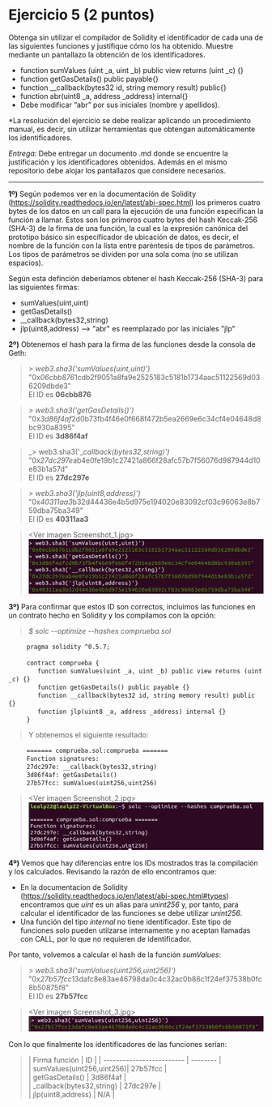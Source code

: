 # Ejercicio 5 (2 puntos)

Obtenga sin utilizar el compilador de Solidity el identificador de cada una de las siguientes funciones y justifique cómo los ha obtenido. Muestre mediante un pantallazo la obtención de los identificadores.
- function sumValues (uint _a, uint _b) public view returns (uint _c) {}
- function getGasDetails() public payable{}
- function __callback(bytes32 id, string memory result) public{}
- function abr(uint8 _a, address _address) internal{}
- Debe modificar “abr” por sus iniciales (nombre y apellidos).

*La resolución del ejercicio se debe realizar aplicando un procedimiento manual, es decir, sin utilizar herramientas que obtengan automáticamente los identificadores.

_Entrega_: Debe entregar un documento .md donde se encuentre la justificación y los identificadores obtenidos. Además en el mismo repositorio debe alojar los pantallazos que considere necesarios.

---

**1º)** Según podemos ver en la documentación de Solidity (https://solidity.readthedocs.io/en/latest/abi-spec.html) los primeros cuatro bytes de los datos en un call para la ejecución de una función especifican la función a llamar. Estos son los primeros cuatro bytes del hash Keccak-256 (SHA-3) de la firma de una función, la cual es la expresión canónica del prototipo básico sin especificador de ubicación de datos, es decir, el nombre de la función con la lista entre paréntesis de tipos de parámetros. Los tipos de parámetros se dividen por una sola coma (no se utilizan espacios).

Según esta definción deberíamos obtener el hash Keccak-256 (SHA-3) para las siguientes firmas:
- sumValues(uint,uint)
- getGasDetails()
- __callback(bytes32,string)
- jlp(uint8,address) --> "abr" es reemplazado por las iniciales "jlp"

**2º)** Obtenemos el hash para la firma de las funciones desde la consola de Geth:

> _\> web3.sha3('sumValues(uint,uint)')_  
> "0x*06cbb876*1cdb2f9051a8fa9e2525183c5181b1734aac51122569d036209dbde3"  
> El ID es **06cbb876**

> _\> web3.sha3('getGasDetails()')_  
> "0x*3d86f4af*2d0b73fb4f46e0f668f472b5ea2669e6c34cf4e04648d8bc930a8395"  
> El ID es **3d86f4af**

> _\> web3.sha3('__callback(bytes32,string)')_  
> "0x*27dc297e*ab4e0fe19b1c27421a866f28afc57b7f56076d987944d10e83b1a57d"  
> El ID es **27dc297e**

> _\> web3.sha3('jlp(uint8,address)')_  
> "0x*40311aa3*b32d44436e4b5d975e194020e83092cf03c96063e8b759dba75ba349"  
> El ID es **40311aa3**

> \<Ver imagen Screenshot_1.jpg>  
![Screenshot_1.jpg](Screenshot_1.jpg)

**3º)** Para confirmar que estos ID son correctos, incluimos las funciones en un contrato hecho en Solidity y los compilamos con la opción:  

> _\$ solc --optimize --hashes comprueba.sol_

```
     pragma solidity ^0.5.7;

     contract comprueba {
        function sumValues(uint _a, uint _b) public view returns (uint _c) {}
        function getGasDetails() public payable {}
        function __callback(bytes32 id, string memory result) public {}
        function jlp(uint8 _a, address _address) internal {}
     }
```
> Y obtenemos el siguiente resultado:  
```
     ======= comprueba.sol:comprueba =======  
     Function signatures:   
     27dc297e: __callback(bytes32,string)  
     3d86f4af: getGasDetails()  
     27b57fcc: sumValues(uint256,uint256)
```  

> \<Ver imagen Screenshot_2.jpg>  
![Screenshot_2.jpg](Screenshot_2.jpg)

**4º)** Vemos que hay diferencias entre los IDs mostrados tras la compilación y los calculados. Revisando la razón de ello encontramos que: 

- En la documentacion de Solidity (https://solidity.readthedocs.io/en/latest/abi-spec.html#types) encontramos que _uint_ es un alias para _unint256_ y, por tanto, para calcular el identificador de las funciones se debe utilizar _unint256_.
- Una función del tipo _internal_ no tiene identificador. Este tipo de funciones solo pueden utilzarse internamente y no aceptan llamadas con CALL, por lo que no requieren de identificador.

Por tanto, volvemos a calcular el hash de la función _sumValues_:

> _\> web3.sha3('sumValues(uint256,uint256)')_  
> "0x*27b57fcc*13dafc8e83ae46798da0c4c32ac0b86c1f24ef37538b0fc8b50875f8"  
> El ID es **27b57fcc**

> \<Ver imagen Screenshot_3.jpg>  
![Screenshot_3.jpg](Screenshot_3.jpg)

Con lo que finalmente los identificadores de las funciones serían:

>| Firma función             | ID       |
| ------------------------- | -------- |  
| sumValues(uint256,uint256)| 27b57fcc |  
| getGasDetails()           | 3d86f4af |  
| _callback(bytes32,string) | 27dc297e |  
| jlp(uint8,address)        | N/A      |  

